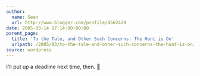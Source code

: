 ```yaml
---
author:
  name: Sean
  url: http://www.blogger.com/profile/4562420
date: 2005-03-14 17:14:00+00:00
parent_page:
  title: 'To the Tale, and Other Such Concerns: The Hunt is On'
  urlpath: /2005/03/to-the-tale-and-other-such-concerns-the-hunt-is-on/
source: wordpress
---
```


I'll put up a deadline next time, then. 🙂